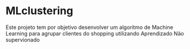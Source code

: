 # MLclustering
Este projeto tem por objetivo desenvolver um algoritmo de Machine Learning para agrupar clientes do shopping utilizando Aprendizado Não supervionado
